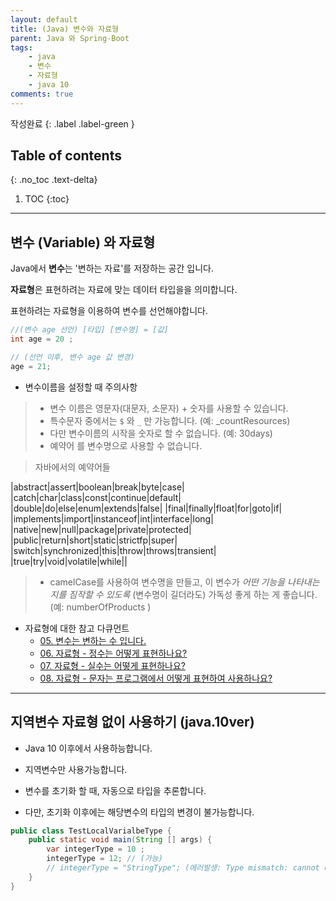 ```yaml
---
layout: default
title: (Java) 변수와 자료형
parent: Java 와 Spring-Boot
tags:
    - java
    - 변수
    - 자료형
    - java 10
comments: true
---
```



작성완료
{: .label .label-green }


## Table of contents
{: .no_toc .text-delta}

1. TOC
{:toc}

---

## 변수 (Variable) 와 자료형

Java에서 **변수**는 '변하는 자료'를 저장하는 공간 입니다.

**자료형**은 표현하려는 자료에 맞는 데이터 타입을을 의미합니다.

표현하려는 자료형을 이용하여 변수를 선언해야합니다.


```java
//(변수 age 선언) [타입] [변수명] = [값]
int age = 20 ;

// (선언 이후, 변수 age 값 변경)
age = 21;
```

- 변수이름을 설정할 때 주의사항

> - 변수 이름은 영문자(대문자, 소문자) + 숫자를 사용할 수  있습니다. 
> - 특수문자 중에서는 `$` 와 `_` 만 가능합니다. (예: _countResources)
> - 다만 변수이름의 시작을 숫자로 할 수 없습니다. (예: 30days)
> - 예약어 를 변수명으로 사용할 수 없습니다.

> 자바에서의 예약어들
> 
|abstract|assert|boolean|break|byte|case|
|catch|char|class|const|continue|default|
|double|do|else|enum|extends|false|
|final|finally|float|for|goto|if|
|implements|import|instanceof|int|interface|long|
|native|new|null|package|private|protected|
|public|return|short|static|strictfp|super|
|switch|synchronized|this|throw|throws|transient|
|true|try|void|volatile|while||


> - camelCase를 사용하여 변수명을 만들고, 이 변수가 *어떤 기능을 나타내는지를 짐작할 수 있도록* (변수명이 길더라도) 가독성 좋게 하는 게 좋습니다. (예: numberOfProducts )


- 자료형에 대한 참고 다큐먼트
  - [05. 변수는 변하는 수 입니다.](https://gitlab.com/easyspubjava/javacoursework/-/tree/master/Chapter1/01-05)
  - [06. 자료형 - 정수는 어떻게 표현하나요?](https://gitlab.com/easyspubjava/javacoursework/-/tree/master/Chapter1/01-06)
  - [07. 자료형 - 실수는 어떻게 표현하나요?](https://gitlab.com/easyspubjava/javacoursework/-/blob/master/Chapter1/01-07/README.md)
  - [08. 자료형 - 문자는 프로그램에서 어떻게 표현하여 사용하나요?](https://gitlab.com/easyspubjava/javacoursework/-/blob/master/Chapter1/01-08/README.md)

---

## 지역변수 자료형 없이 사용하기 (java.10ver)

- Java 10 이후에서 사용하능합니다.

- 지역변수만 사용가능합니다.
- 변수를 초기화 할 때, 자동으로 타입을 추론합니다.
- 다만, 초기화 이후에는 해당변수의 타입의 변경이 불가능합니다.



```java
public class TestLocalVarialbeType {
    public static void main(String [] args) {
        var integerType = 10 ;
        integerType = 12; // (가능)
        // integerType = "StringType"; (에러발생: Type mismatch: cannot convert from String to int)
    }
}
```
